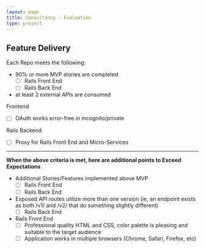 ```yaml
---
layout: page
title: Consultancy - Evaluation
type: project
---
```


## Feature Delivery 

Each Repo meets the following:

- 90% or more MVP stories are completed
    - [ ] Rails Front End
    - [ ] Rails Back End
- at least 2 external APIs are consumed

Frontend
- [ ] OAuth works error-free in incognito/private

Rails Backend
- [ ] Proxy for Rails Front End and Micro-Services

---

__When the above criteria is met, here are additional points to Exceed Expectations__

- Additional Stories/Features implemented above MVP
    - [ ] Rails Front End
    - [ ] Rails Back End

- Exposed API routes utilize more than one version (ie, an endpoint exists as both /v1/ and /v2/ that do something slightly different)
    - [ ] Rails Back End

- Rails Front End
    - [ ] Professional quality HTML and CSS, color palette is pleasing and suitable to the target audience
    - [ ] Application works in multiple browsers (Chrome, Safari, Firefox, etc)
